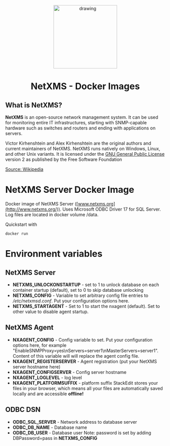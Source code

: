 <p align="center">
    <img src="https://avatars.githubusercontent.com/u/10434043?s=400&v=4" alt="drawing" width="200"/>
</p>

<h1 align="middle">NetXMS - Docker Images</h1>

## What is NetXMS?

**NetXMS**  is an  open-source network management system. It can be used for monitoring entire IT infrastructures, starting with SNMP-capable hardware such as switches and  routers and ending with applications on servers.

Victor Kirhenshtein and Alex Kirhenshtein are the original authors and current maintainers of NetXMS. NetXMS runs natively on  Windows,  Linux, and other  Unix variants. It is licensed  under the  [GNU General Public License](https://en.wikipedia.org/wiki/GNU_General_Public_License "GNU General Public License")  version 2 as published by the Free Software Foundation

[Source: Wikipedia](https://en.wikipedia.org/wiki/NetXMS)

# NetXMS Server Docker Image

Docker image of NetXMS Server ([www.netxms.org](http://www.netxms.org/)). Uses Microsoft ODBC Driver 17 for SQL Server. Log files are located in docker volume /data.

Quickstart with

```
docker run 
```

# Environment variables

## NetXMS Server

-   **NETXMS_UNLOCKONSTARTUP**  - set to 1 to unlock database on each container startup (default), set to 0 to skip database unlocking
-   **NETXMS_CONFIG**  - Variable to set arbitrary config file entries to  _/etc/netxmsd.conf_. Put your configuration options here.
-   **NETXMS_STARTAGENT**  - Set to 1 to start the nxagent (default). Set to other value to disable agent startup.

## NetXMS Agent

-   **NXAGENT_CONFIG**  - Config variable to set. Put your configuration options here, for example "EnableSNMPProxy=yes\nServers=server1\nMasterServers=server1". Content of this variable will will replace the agent config file.
-   **NXAGENT_REGISTERSERVER**  - Agent registration (put your NetXMS server hostname here)
-   **NXAGENT_CONFIGSERVER**  - Config server hostname
-   **NXAGENT_LOGLEVEL**  - log level
-   **NXAGENT_PLATFORMSUFFIX**  - platform suffix
StackEdit stores your files in your browser, which means all your files are automatically saved locally and are accessible **offline!**

## ODBC DSN

- **ODBC_SQL_SERVER** - Network address to database server
- **ODBC_DB_NAME** - Database name
- **ODBC_DB_USER** - Database user Note: password is set by adding DBPassword=pass in **NETXMS_CONFIG**